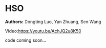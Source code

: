 # HSO
**Authors:** Dongting Luo, Yan Zhuang, Sen Wang

Video:https://youtu.be/AchJQ2u8K50

code coming soon...
